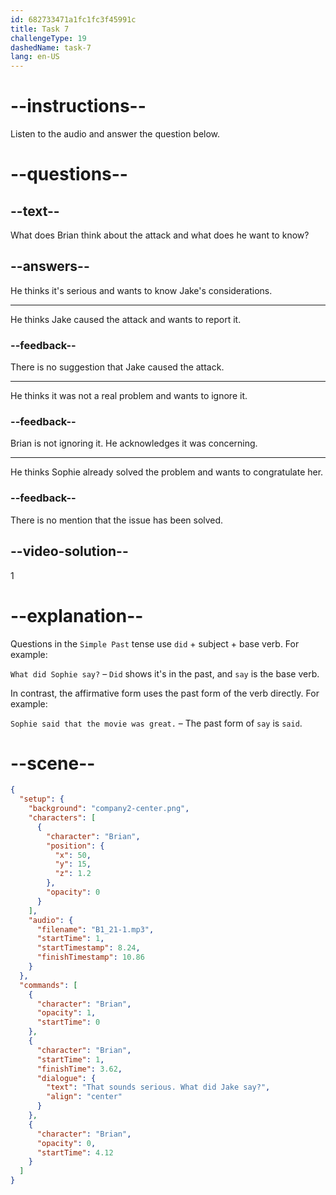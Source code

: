```yaml
---
id: 682733471a1fc1fc3f45991c
title: Task 7
challengeType: 19
dashedName: task-7
lang: en-US
---
```


<!-- (Audio) Brian: That sounds serious. What did Jake say? -->

# --instructions--

Listen to the audio and answer the question below.

# --questions--

## --text--

What does Brian think about the attack and what does he want to know?

## --answers--

He thinks it's serious and wants to know Jake's considerations.

---

He thinks Jake caused the attack and wants to report it.

### --feedback--

There is no suggestion that Jake caused the attack.

---

He thinks it was not a real problem and wants to ignore it.

### --feedback--

Brian is not ignoring it. He acknowledges it was concerning.

---

He thinks Sophie already solved the problem and wants to congratulate her.

### --feedback--

There is no mention that the issue has been solved.

## --video-solution--

1

# --explanation--

Questions in the `Simple Past` tense use `did` + subject + base verb. For example:

`What did Sophie say?` – `Did` shows it's in the past, and `say` is the base verb.

In contrast, the affirmative form uses the past form of the verb directly. For example:

`Sophie said that the movie was great.` – The past form of `say` is `said`.

# --scene--

```json
{
  "setup": {
    "background": "company2-center.png",
    "characters": [
      {
        "character": "Brian",
        "position": {
          "x": 50,
          "y": 15,
          "z": 1.2
        },
        "opacity": 0
      }
    ],
    "audio": {
      "filename": "B1_21-1.mp3",
      "startTime": 1,
      "startTimestamp": 8.24,
      "finishTimestamp": 10.86
    }
  },
  "commands": [
    {
      "character": "Brian",
      "opacity": 1,
      "startTime": 0
    },
    {
      "character": "Brian",
      "startTime": 1,
      "finishTime": 3.62,
      "dialogue": {
        "text": "That sounds serious. What did Jake say?",
        "align": "center"
      }
    },
    {
      "character": "Brian",
      "opacity": 0,
      "startTime": 4.12
    }
  ]
}
```
